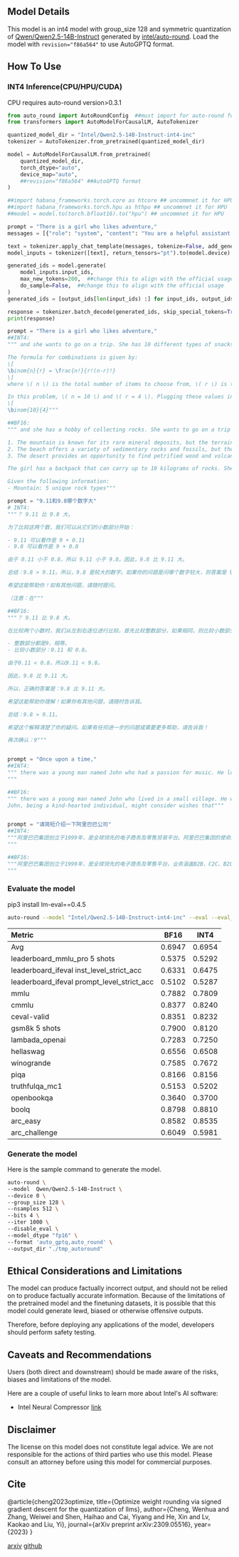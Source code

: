## Model Details

This model is an int4 model with group_size 128 and symmetric quantization of [Qwen/Qwen2.5-14B-Instruct](https://huggingface.co/Qwen/Qwen2.5-14B-Instruct) generated by [intel/auto-round](https://github.com/intel/auto-round). Load the model with `revision="f86a564"` to use AutoGPTQ format.

## How To Use

### INT4 Inference(CPU/HPU/CUDA)

CPU requires auto-round version>0.3.1

```python
from auto_round import AutoRoundConfig  ##must import for auto-round format
from transformers import AutoModelForCausalLM, AutoTokenizer

quantized_model_dir = "Intel/Qwen2.5-14B-Instruct-int4-inc"
tokenizer = AutoTokenizer.from_pretrained(quantized_model_dir)

model = AutoModelForCausalLM.from_pretrained(
    quantized_model_dir,
    torch_dtype="auto",
    device_map="auto",
    ##revision="f86a564" ##AutoGPTQ format
)

##import habana_frameworks.torch.core as htcore ## uncommnet it for HPU
##import habana_frameworks.torch.hpu as hthpu ## uncommnet it for HPU
##model = model.to(torch.bfloat16).to("hpu") ## uncommnet it for HPU

prompt = "There is a girl who likes adventure,"
messages = [{"role": "system", "content": "You are a helpful assistant."}, {"role": "user", "content": prompt}]

text = tokenizer.apply_chat_template(messages, tokenize=False, add_generation_prompt=True)
model_inputs = tokenizer([text], return_tensors="pt").to(model.device)

generated_ids = model.generate(
    model_inputs.input_ids,
    max_new_tokens=200,  ##change this to align with the official usage
    do_sample=False,  ##change this to align with the official usage
)
generated_ids = [output_ids[len(input_ids) :] for input_ids, output_ids in zip(model_inputs.input_ids, generated_ids)]

response = tokenizer.batch_decode(generated_ids, skip_special_tokens=True)[0]
print(response)

prompt = "There is a girl who likes adventure,"
##INT4:
""" and she wants to go on a trip. She has 10 different types of snacks, and she can only carry 4 of them in her bag. How many different combinations of snacks can she choose from? To determine the number of different combinations of snacks the girl can choose from, we need to calculate the number of ways to choose 4 snacks out of 10. This is a classic combination problem where the order of selection does not matter.

The formula for combinations is given by:
\[
\binom{n}{r} = \frac{n!}{r!(n-r)!}
\]
where \( n \) is the total number of items to choose from, \( r \) is the number of items to choose, and \( ! \) denotes factorial.

In this problem, \( n = 10 \) and \( r = 4 \). Plugging these values into the formula, we get:
\[
\binom{10}{4}"""

##BF16:
""" and she has a hobby of collecting rocks. She wants to go on a trip to collect some unique rocks. She plans to visit three different locations: a mountain, a beach, and a desert. Each location has its own set of challenges and opportunities for rock collecting.

1. The mountain is known for its rare mineral deposits, but the terrain is steep and rocky, making it difficult to navigate.
2. The beach offers a variety of sedimentary rocks and fossils, but the tides can be unpredictable and dangerous.
3. The desert provides an opportunity to find petrified wood and volcanic rocks, but the heat and lack of water can be challenging.

The girl has a backpack that can carry up to 10 kilograms of rocks. She also has a map that shows the locations of specific types of rocks at each site. Her goal is to maximize the number of unique rock types she collects while staying within her weight limit.

Given the following information:
- Mountain: 5 unique rock types"""

prompt = "9.11和9.8哪个数字大"
# INT4:
"""？ 9.11 比 9.8 大。

为了比较这两个数，我们可以从它们的小数部分开始：

- 9.11 可以看作是 9 + 0.11
- 9.8 可以看作是 9 + 0.8

由于 0.11 小于 0.8，所以 9.11 小于 9.8。因此，9.8 比 9.11 大。

总结：9.8 > 9.11。所以，9.8 是较大的数字。如果你的问题是问哪个数字较大，则答案是 9.8。如果问题是问哪个数字较小，则答案是 9.11。请确认你的问题需求。根据你的描述，9.8 是较大的数字。 

希望这能帮助你！如有其他问题，请随时提问。 

（注意：在"""

##BF16:
"""？ 9.11 比 9.8 大。

在比较两个小数时，我们从左到右逐位进行比较。首先比较整数部分，如果相同，则比较小数部分。对于9.11 和 9.8：

- 整数部分都是9，相等。
- 比较小数部分：0.11 和 0.8。

由于0.11 < 0.8，所以9.11 < 9.8。

因此，9.8 比 9.11 大。 

所以，正确的答案是：9.8 比 9.11 大。 

希望这能帮助你理解！如果你有其他问题，请随时告诉我。 

总结：9.8 > 9.11。 

希望这个解释清楚了你的疑问。如果有任何进一步的问题或需要更多帮助，请告诉我！ 

再次确认：9"""


prompt = "Once upon a time,"
##INT4:
""" there was a young man named John who had a passion for music. He loved playing the guitar and would spend hours every day practicing and perfecting his skills. However, he struggled to find an audience for his music and felt discouraged.
"""

##BF16:
""" there was a young man named John who lived in a small village. He was an orphan and had to work hard to make ends meet. Despite his difficult circumstances, he was kind-hearted and always willing to help others. One day, a wise old man came to the village and saw John's kindness. The old man decided to test John's character by giving him a bag of gold coins and telling him to distribute it among the villagers. John was overjoyed at first but then realized that he could use the money for himself. However, he remembered the wise man's words and distributed the coins equally among the villagers. The wise man was pleased with John's actions and revealed himself as a fairy godfather. He granted John three wishes, but with a twist - each wish would come true only if John could prove that he deserved it. What are some possible wishes that John might make and how could he prove that he deserves them?
John, being a kind-hearted individual, might consider wishes that"""


prompt = "请简短介绍一下阿里巴巴公司"
##INT4:
"""阿里巴巴集团创立于1999年，是全球领先的电子商务及零售贸易平台。阿里巴巴集团的使命是让世界各地的企业都能平等地进行贸易。阿里巴巴集团旗下的业务包括淘宝、天猫、菜鸟网络、阿里云等。阿里巴巴集团致力于通过技术创新，为中小企业提供更便捷、高效的商业服务，推动数字经济的发展。阿里巴巴集团在全球范围内拥有数百万商家和消费者用户，已成为全球最大的零售贸易平台之一。阿里巴巴集团总部位于中国杭州，并在全球范围内设有多个办事处和研发中心。阿里巴巴集团的愿景是构建一个开放、协作、可持续发展的数字经济生态系统，为全球商业带来更多的机遇和价值。阿里巴巴集团在2014年上市，成为当时全球最大的IPO。阿里巴巴集团的创始人马云是中国著名的企业家和慈善家。阿里巴巴集团在社会责任方面也做出了积极贡献，包括支持教育、环保、扶贫等公益事业。阿里巴巴集团是一家具有高度社会责任感的企业。阿里巴巴集团的业务涵盖了电子商务、金融、物流
"""

##BF16:
"""阿里巴巴集团创立于1999年，是全球领先的电子商务及零售平台，业务涵盖B2B、C2C、B2C等各个领域。阿里巴巴旗下拥有淘宝网、天猫、菜鸟网络、阿里云等知名子公司和品牌，致力于打造开放、协同、繁荣的商业生态系统，为全球中小企业提供一站式数字化转型服务。阿里巴巴在全球范围内拥有超过20万名员工，并在纽约证券交易所上市。阿里巴巴一直秉承“让天下没有难做的生意”的使命，不断创新和发展，成为全球领先的数字经济体之一。阿里巴巴还积极履行企业社会责任，关注环保、公益等领域，努力实现可持续发展。阿里巴巴已经成为中国互联网行业的领军企业之一，在全球范围内也具有广泛的影响力。阿里巴巴的发展历程充满了挑战与机遇，未来将继续引领数字经济的发展趋势，推动全球经济的繁荣与发展。阿里巴巴是一家总部位于中国杭州的跨国科技公司，主要业务包括电子商务、金融、物流、云计算等。阿里巴巴旗下的淘宝、天猫等电商平台已成为
"""
```

### Evaluate the model

pip3 install lm-eval==0.4.5

```bash
auto-round --model "Intel/Qwen2.5-14B-Instruct-int4-inc" --eval --eval_bs 16  --tasks leaderboard_ifeval,leaderboard_mmlu_pro,gsm8k,lambada_openai,hellaswag,piqa,winogrande,truthfulqa_mc1,openbookqa,boolq,arc_easy,arc_challenge,cmmlu,ceval-valid
```

| Metric                                     |  BF16  |  INT4  |
| :----------------------------------------- | :----: | :----: |
| Avg                                        | 0.6947 | 0.6954 |
| leaderboard_mmlu_pro 5 shots               | 0.5375 | 0.5292 |
| leaderboard_ifeval inst_level_strict_acc   | 0.6331 | 0.6475 |
| leaderboard_ifeval prompt_level_strict_acc | 0.5102 | 0.5287 |
| mmlu                                       | 0.7882 | 0.7809 |
| cmmlu                                      | 0.8377 | 0.8240 |
| ceval-valid                                | 0.8351 | 0.8232 |
| gsm8k 5 shots                              | 0.7900 | 0.8120 |
| lambada_openai                             | 0.7283 | 0.7250 |
| hellaswag                                  | 0.6556 | 0.6508 |
| winogrande                                 | 0.7585 | 0.7672 |
| piqa                                       | 0.8166 | 0.8156 |
| truthfulqa_mc1                             | 0.5153 | 0.5202 |
| openbookqa                                 | 0.3640 | 0.3700 |
| boolq                                      | 0.8798 | 0.8810 |
| arc_easy                                   | 0.8582 | 0.8535 |
| arc_challenge                              | 0.6049 | 0.5981 |



### Generate the model

Here is the sample command to generate  the model. 

```bash
auto-round \
--model  Qwen/Qwen2.5-14B-Instruct \
--device 0 \
--group_size 128 \
--nsamples 512 \
--bits 4 \
--iter 1000 \
--disable_eval \
--model_dtype "fp16" \
--format 'auto_gptq,auto_round' \
--output_dir "./tmp_autoround" 
```

## Ethical Considerations and Limitations

The model can produce factually incorrect output, and should not be relied on to produce factually accurate information. Because of the limitations of the pretrained model and the finetuning datasets, it is possible that this model could generate lewd, biased or otherwise offensive outputs.

Therefore, before deploying any applications of the model, developers should perform safety testing.

## Caveats and Recommendations

Users (both direct and downstream) should be made aware of the risks, biases and limitations of the model.

Here are a couple of useful links to learn more about Intel's AI software:

- Intel Neural Compressor [link](https://github.com/intel/neural-compressor)

## Disclaimer

The license on this model does not constitute legal advice. We are not responsible for the actions of third parties who use this model. Please consult an attorney before using this model for commercial purposes.

## Cite

@article{cheng2023optimize, title={Optimize weight rounding via signed gradient descent for the quantization of llms}, author={Cheng, Wenhua and Zhang, Weiwei and Shen, Haihao and Cai, Yiyang and He, Xin and Lv, Kaokao and Liu, Yi}, journal={arXiv preprint arXiv:2309.05516}, year={2023} }

[arxiv](https://arxiv.org/abs/2309.05516) [github](https://github.com/intel/auto-round)
